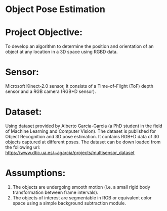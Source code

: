 # Object Pose Estimation 

# Project Objective:
To develop an algorithm to determine the position and orientation of an object at any location in a 3D space using RGBD data.

# Sensor:
Microsoft Kinect-2.0 sensor, It consists of a Time-of-Flight (ToF) depth sensor and a RGB camera (RGB+D sensor). 

# Dataset:
Using dataset provided by Alberto Garcia-Garcia (a PhD student in the field of Machine Learning and Computer Vision). The dataset is published for Object Recognition and 3D pose estimation. It contains RGB+D data of 30 objects captured at different poses. The dataset can be down loaded from the following url: https://www.dtic.ua.es/~agarcia/projects/multisensor_dataset

# Assumptions:
1.	The objects are undergoing smooth motion (i.e. a small rigid body transformation between frame intervals).
2.	The objects of interest are segmentable in RGB or equivalent color space using a simple background subtraction module.


